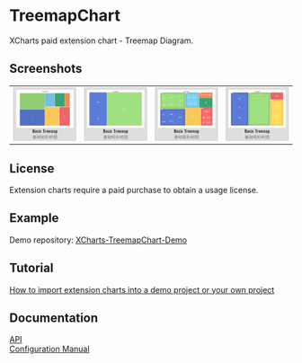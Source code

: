 # TreemapChart

XCharts paid extension chart - Treemap Diagram.

## Screenshots

<table>
    <tr>
        <td><img src="Documentation~/img/Treemap01.png" alt="Treemap01" /></td>
        <td><img src="Documentation~/img/Treemap02.png" alt="Treemap02" /></td>
        <td><img src="Documentation~/img/Treemap03.png" alt="Treemap03" /></td>
        <td><img src="Documentation~/img/Treemap04.png" alt="Treemap04" /></td>
    </tr>
</table>

## License

Extension charts require a paid purchase to obtain a usage license.

## Example

Demo repository: [XCharts-TreemapChart-Demo](https://github.com/XCharts-Team/XCharts-TreemapChart-Demo) 

## Tutorial

[How to import extension charts into a demo project or your own project](https://github.com/XCharts-Team/XCharts-Demo) 

## Documentation

[API](Documentation~/en/api.md)  
[Configuration Manual](Documentation~/en/configuration.md)
